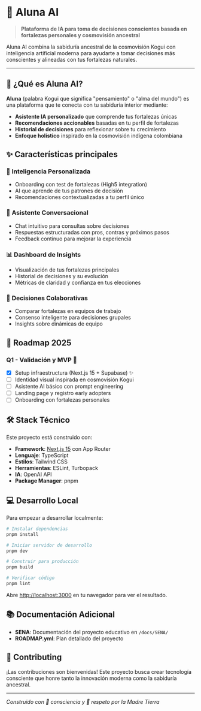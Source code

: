 # 🌙 Aluna AI

> **Plataforma de IA para toma de decisiones conscientes basada en fortalezas personales y cosmovisión ancestral**

Aluna AI combina la sabiduría ancestral de la cosmovisión Kogui con inteligencia artificial moderna para ayudarte a tomar decisiones más conscientes y alineadas con tus fortalezas naturales.

---

## 🌟 **¿Qué es Aluna AI?**

**Aluna** (palabra Kogui que significa "pensamiento" o "alma del mundo") es una plataforma que te conecta con tu sabiduría interior mediante:

- **Asistente IA personalizado** que comprende tus fortalezas únicas
- **Recomendaciones accionables** basadas en tu perfil de fortalezas
- **Historial de decisiones** para reflexionar sobre tu crecimiento
- **Enfoque holístico** inspirado en la cosmovisión indígena colombiana

## ✨ **Características principales**

### 🧠 **Inteligencia Personalizada**
- Onboarding con test de fortalezas (High5 integration)
- AI que aprende de tus patrones de decisión
- Recomendaciones contextualizadas a tu perfil único

### 💬 **Asistente Conversacional**
- Chat intuitivo para consultas sobre decisiones
- Respuestas estructuradas con pros, contras y próximos pasos
- Feedback continuo para mejorar la experiencia

### 📊 **Dashboard de Insights**
- Visualización de tus fortalezas principales
- Historial de decisiones y su evolución
- Métricas de claridad y confianza en tus elecciones

### 👥 **Decisiones Colaborativas**
- Comparar fortalezas en equipos de trabajo
- Consenso inteligente para decisiones grupales
- Insights sobre dinámicas de equipo

## 🚀 **Roadmap 2025**

### **Q1 - Validación y MVP** 📅
- [x] Setup infraestructura (Next.js 15 + Supabase) ✨
- [ ] Identidad visual inspirada en cosmovisión Kogui
- [ ] Asistente AI básico con prompt engineering
- [ ] Landing page y registro early adopters
- [ ] Onboarding con fortalezas personales

## 🛠 **Stack Técnico**

Este proyecto está construido con:

- **Framework**: [Next.js 15](https://nextjs.org) con App Router
- **Lenguaje**: TypeScript
- **Estilos**: Tailwind CSS
- **Herramientas**: ESLint, Turbopack
- **IA**: OpenAI API
- **Package Manager**: pnpm

## 💻 **Desarrollo Local**

Para empezar a desarrollar localmente:

```bash
# Instalar dependencias
pnpm install

# Iniciar servidor de desarrollo
pnpm dev

# Construir para producción
pnpm build

# Verificar código
pnpm lint
```

Abre [http://localhost:3000](http://localhost:3000) en tu navegador para ver el resultado.

## 📚 **Documentación Adicional**

- **SENA**: Documentación del proyecto educativo en `/docs/SENA/`
- **ROADMAP.yml**: Plan detallado del proyecto

## 🌱 **Contributing**

¡Las contribuciones son bienvenidas! Este proyecto busca crear tecnología consciente que honre tanto la innovación moderna como la sabiduría ancestral.

---

*Construido con 🌱 consciencia y 💚 respeto por la Madre Tierra*
